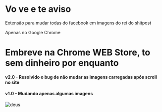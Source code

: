 # Vo ve e te aviso
Extensão para mudar todas do facebook em imagens do rei do shitpost

Apenas no Google Chrome

# Embreve na Chrome WEB Store, to sem dinheiro por enquanto

#### v2.0 - Resolvido o bug de não mudar as imagens carregadas após scroll no site

#### v1.0 - Mudando apenas algumas imagens

![deus](https://imgur.com/ksJO1OD.png)
